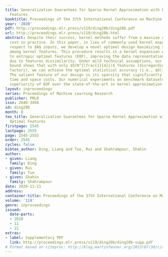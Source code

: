 ```yaml
---
title: Generalization Guarantees for Sparse Kernel Approximation with Entropic Optimal
  Features
booktitle: Proceedings of the 37th International Conference on Machine Learning
year: '2020'
pdf: http://proceedings.mlr.press/v119/ding20b/ding20b.pdf
url: http://proceedings.mlr.press/v119/ding20b.html
abstract: Despite their success, kernel methods suffer from a massive computational
  cost in practice. In this paper, in lieu of commonly used kernel expansion with
  respect to $N$ inputs, we develop a novel optimal design maximizing the entropy
  among kernel features. This procedure results in a kernel expansion with respect
  to entropic optimal features (EOF), improving the data representation dramatically
  due to features dissimilarity. Under mild technical assumptions, our generalization
  bound shows that with only $O(N^{\frac{1}{4}})$ features (disregarding logarithmic
  factors), we can achieve the optimal statistical accuracy (i.e., $O(1/\sqrt{N})$).
  The salient feature of our design is its sparsity that significantly reduces the
  time and space costs. Our numerical experiments on benchmark datasets verify the
  superiority of EOF over the state-of-the-art in kernel approximation.
layout: inproceedings
series: Proceedings of Machine Learning Research
publisher: PMLR
issn: 2640-3498
id: ding20b
month: 0
tex_title: Generalization Guarantees for Sparse Kernel Approximation with Entropic
  Optimal Features
firstpage: 2545
lastpage: 2555
page: 2545-2555
order: 2545
cycles: false
bibtex_author: Ding, Liang and Tuo, Rui and Shahrampour, Shahin
author:
- given: Liang
  family: Ding
- given: Rui
  family: Tuo
- given: Shahin
  family: Shahrampour
date: 2020-11-21
address: 
container-title: Proceedings of the 37th International Conference on Machine Learning
volume: '119'
genre: inproceedings
issued:
  date-parts:
  - 2020
  - 11
  - 21
extras:
- label: Supplementary PDF
  link: http://proceedings.mlr.press/v119/ding20b/ding20b-supp.pdf
# Format based on citeproc: http://blog.martinfenner.org/2013/07/30/citeproc-yaml-for-bibliographies/
---
```

